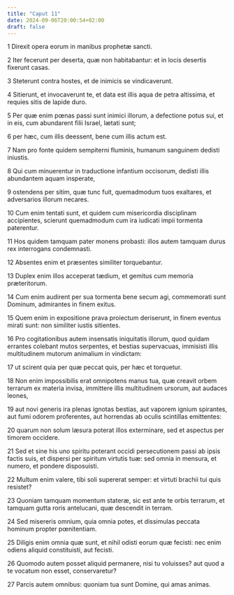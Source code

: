 ```yaml
---
title: "Caput 11"
date: 2024-09-06T20:00:54+02:00
draft: false
---
```



1 Direxit opera eorum in manibus prophetæ sancti.

2 Iter fecerunt per deserta, quæ non habitabantur: et in locis desertis fixerunt casas.

3 Steterunt contra hostes, et de inimicis se vindicaverunt.

4 Sitierunt, et invocaverunt te, et data est illis aqua de petra altissima, et requies sitis de lapide duro.

5 Per quæ enim pœnas passi sunt inimici illorum, a defectione potus sui, et in eis, cum abundarent filii Israel, lætati sunt;

6 per hæc, cum illis deessent, bene cum illis actum est.

7 Nam pro fonte quidem sempiterni fluminis, humanum sanguinem dedisti iniustis.

8 Qui cum minuerentur in traductione infantium occisorum, dedisti illis abundantem aquam insperate,

9 ostendens per sitim, quæ tunc fuit, quemadmodum tuos exaltares, et adversarios illorum necares.

10 Cum enim tentati sunt, et quidem cum misericordia disciplinam accipientes, scierunt quemadmodum cum ira iudicati impii tormenta paterentur.

11 Hos quidem tamquam pater monens probasti: illos autem tamquam durus rex interrogans condemnasti.

12 Absentes enim et præsentes similiter torquebantur.

13 Duplex enim illos acceperat tædium, et gemitus cum memoria præteritorum.

14 Cum enim audirent per sua tormenta bene secum agi, commemorati sunt Dominum, admirantes in finem exitus.

15 Quem enim in expositione prava proiectum deriserunt, in finem eventus mirati sunt: non similiter iustis sitientes.

16 Pro cogitationibus autem insensatis iniquitatis illorum, quod quidam errantes colebant mutos serpentes, et bestias supervacuas, immisisti illis multitudinem mutorum animalium in vindictam:

17 ut scirent quia per quæ peccat quis, per hæc et torquetur.

18 Non enim impossibilis erat omnipotens manus tua, quæ creavit orbem terrarum ex materia invisa, immittere illis multitudinem ursorum, aut audaces leones,

19 aut novi generis ira plenas ignotas bestias, aut vaporem ignium spirantes, aut fumi odorem proferentes, aut horrendas ab oculis scintillas emittentes:

20 quarum non solum læsura poterat illos exterminare, sed et aspectus per timorem occidere.

21 Sed et sine his uno spiritu poterant occidi persecutionem passi ab ipsis factis suis, et dispersi per spiritum virtutis tuæ: sed omnia in mensura, et numero, et pondere disposuisti.

22 Multum enim valere, tibi soli supererat semper: et virtuti brachii tui quis resistet?

23 Quoniam tamquam momentum stateræ, sic est ante te orbis terrarum, et tamquam gutta roris antelucani, quæ descendit in terram.

24 Sed misereris omnium, quia omnia potes, et dissimulas peccata hominum propter pœnitentiam.

25 Diligis enim omnia quæ sunt, et nihil odisti eorum quæ fecisti: nec enim odiens aliquid constituisti, aut fecisti.

26 Quomodo autem posset aliquid permanere, nisi tu voluisses? aut quod a te vocatum non esset, conservaretur?

27 Parcis autem omnibus: quoniam tua sunt Domine, qui amas animas.

